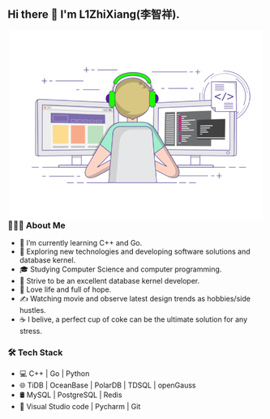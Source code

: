 ## Hi there 👋  I'm L1ZhiXiang(李智祥).

<img align="right" alt="GIF" src="https://raw.githubusercontent.com/devSouvik/devSouvik/master/gif3.gif" width="500" />

### 👨🏻‍💻 About Me 

- 🔭 I’m currently learning C++ and Go.
- 🤔 Exploring new technologies and developing software solutions and database kernel.
- 🎓 Studying Computer Science and computer programming.
- 💼 Strive to be an excellent database kernel developer.
- 🌱 Love life and full of hope.
- ✍️ Watching movie and observe latest design trends as hobbies/side hustles.
- ☕ I belive, a perfect cup of coke can be the ultimate solution for any stress.


### 🛠 Tech Stack

- 💻 C++ | Go | Python  
- 🌐 TiDB | OceanBase | PolarDB | TDSQL | openGauss
- 🛢  MySQL | PostgreSQL | Redis
- 🔧 Visual Studio code | Pycharm | Git
